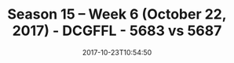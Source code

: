 ---
title: Season 15 – Week 6 (October 22, 2017) - DCGFFL - 5683 vs 5687
teams_score:
- team: 5683
  score: 13
- team: 5687
  score: 18
mvp: John Boyd, Derrick Johnson
game-ball: Jermaine Jackson, Nick Green
sportsperson: Austin Barvin, Alex Harvey
season: 15
week: 6
date: '2017-10-23T10:54:50'
pageid: season-15-week-6-october-22-2017-5683-vs-5687
---